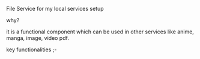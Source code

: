 File Service for my local services setup

why?

it is a functional component which can be used in other services
like anime, manga, image, video pdf.

key functionalities ;-
